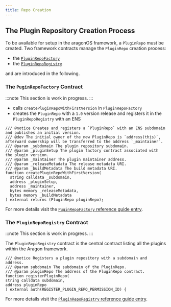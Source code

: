 ```yaml
---
title: Repo Creation
---
```


## The Plugin Repository Creation Process

To be available for setup in the aragonOS framework, a `PluginRepo` must be created. Two framework contracts manage the `PluginRepo` creation process:

- the [`PluginRepoFactory`](../../../../03-reference-guide/framework/plugin/repo/PluginRepoFactory.md)
- the [`PluginRepoRegistry`](../../../../03-reference-guide/framework/plugin/repo/PluginRepoRegistry.md)

and are introduced in the following.

<!-- TODO
- call `createPluginRepoWithFirstVersion` in `PluginRepoFactory`
- this creates the `PluginRepo` with a `1.0` version release and registers it in the `PluginRepoRegistry` with an ENS name

For all subsequent builds and releases, `createVersion` inside the registered `PluginRepo` has to be called.
 -->

### The `PuginRepoFactory` Contract

:::note
This section is work in progress.
:::

- calls `createPluginRepoWithFirstVersion` in `PluginRepoFactory`
- creates the `PluginRepo` with a `1.0` version release and registers it in the `PluginRepoRegistry` with an ENS

```solidity title="contracts/framework/PluginRepoFactory.sol"
/// @notice Creates and registers a `PluginRepo` with an ENS subdomain and publishes an initial version.
/// @dev The initial owner of the new PluginRepo is `address(this)`, afterward ownership will be transferred to the address `_maintainer`.
/// @param _subdomain The plugin repository subdomain.
/// @param _pluginSetup The plugin factory contract associated with the plugin version.
/// @param _maintainer The plugin maintainer address.
/// @param _releaseMetadata The release metadata URI.
/// @param _buildMetadata The build metadata URI.
function createPluginRepoWithFirstVersion(
  string calldata _subdomain,
  address _pluginSetup,
  address _maintainer,
  bytes memory _releaseMetadata,
  bytes memory _buildMetadata
) external returns (PluginRepo pluginRepo);
```

For more details visit the [`PuginRepoFactory` reference guide entry](../../../../03-reference-guide/framework/plugin/repo/PuginRepoFactory.md).

### The `PluginRepoRegistry` Contract

:::note
This section is work in progress.
:::

The `PluginRepoRegistry` contract is the central contract listing all the plugins within the Aragon framework.

```solidity title="contracts/framework/PluginRepoRegistry.sol"
/// @notice Registers a plugin repository with a subdomain and address.
/// @param subdomain The subdomain of the PluginRepo.
/// @param pluginRepo The address of the PluginRepo contract.
function registerPluginRepo(
string calldata subdomain,
address pluginRepo
) external auth(REGISTER_PLUGIN_REPO_PERMISSION_ID) {
```

For more details visit the [`PluginRepoRegistry` reference guide entry](../../../../03-reference-guide/framework/plugin/repo/PluginRepoFactory.md).
